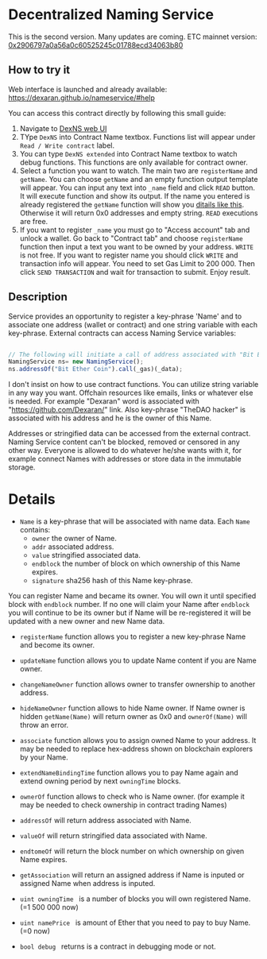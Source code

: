 # Decentralized Naming Service

This is the second version. Many updates are coming.
ETC mainnet version: [0x2906797a0a56a0c60525245c01788ecd34063b80](https://gastracker.io/addr/0x2906797a0a56a0c60525245c01788ecd34063b80)


## How to try it
Web interface is launched and already available: https://dexaran.github.io/nameservice/#help


You can access this contract directly by following this small guide:
1. Navigate to [DexNS web UI](https://dexaran.github.io/nameservice/#interact-contract)
2. TYpe `DexNS` into Contract Name textbox. Functions list will appear under `Read / Write contract` label.
3. You can type `DexNS extended` into Contract Name textbox to watch debug functions. This functions are only available for contract owner.
4. Select a function you want to watch. The main two are `registerName` and `getName`. You can choose `getName` and an empty function output template will appear. You can input any text into `_name` field and click `READ` button. It will execute function and show its output. If the name you entered is already registered the `getName` function will show you [ditails like this](https://github.com/Dexaran/DNS/blob/master/HOWTO/HOWTO5.png). Otherwise it will return 0x0 addresses and empty string. `READ` executions are free.
5. If you want to register `_name` you must go to "Access account" tab and unlock a wallet. Go back to "Contract tab" and choose `registerName` function then input a text you want to be owned by your address. `WRITE` is not free. If you want to register name you should click `WRITE` and transaction info will appear. You need to set Gas Limit to 200 000. Then click `SEND TRANSACTION` and wait for transaction to submit. Enjoy result.


## Description

Service provides an opportunity to register a key-phrase 'Name' and to associate one address (wallet or contract) and one string variable with each key-phrase. External contracts can access Naming Service variables:

```js

// The following will initiate a call of address associated with "Bit Ether Coin" string.
NamingService ns= new NamingService();
ns.addressOf("Bit Ether Coin").call(_gas)(_data);
```

I don't insist on how to use contract functions. You can utilize string variable in any way you want. Offchain resources like emails, links or whatever else is needed.
For example "Dexaran" word is associated with "https://github.com/Dexaran/" link. Also key-phrase "TheDAO hacker" is associated with his address and he is the owner of this Name.

Addresses or stringified data can be accessed from the external contract. 
Naming Service content can't be blocked, removed or censored in any other way. Everyone is allowed to do whatever he/she wants with it, for example connect Names with addresses or store data in the immutable storage.

# Details 
- `Name` is a key-phrase that will be associated with name data. Each `Name` contains:
    - `owner` the owner of Name.
    - `addr` associated address.
    - `value` stringified associated data.
    - `endblock` the number of block on which ownership of this Name expires.
    - `signature` sha256 hash of this Name key-phrase.
    

You can register Name and became its owner. You will own it until specified block with `endblock` number. If no one will claim your Name after `endblock` you will continue to be its owner but if Name will be re-registered it will be updated with a new owner and new Name data. 


- `registerName` function allows you to register a new key-phrase Name and become its owner.
- `updateName` function allows you to update Name content if you are Name owner.
- `changeNameOwner` function allows owner to transfer ownership to another address.
- `hideNameOwner` function allows to hide Name owner. If Name owner is hidden `getName(Name)` will return owner as 0x0 and `ownerOf(Name)` will throw an error.
- `associate` function allows you to assign owned Name to your address. It may be needed to replace hex-address shown on blockchain explorers by your Name.
- `extendNameBindingTime` function allows you to pay Name again and extend owning period by next `owningTime` blocks.
- `ownerOf` function allows to check who is Name owner. (for example it may be needed to check ownership in contract trading Names)
- `addressOf` will return address associated with Name.
- `valueOf` will return stringified data associated with Name.
- `endtomeOf` will return the block number on which ownership on given Name expires.
- `getAssociation` will return an assigned address if Name is inputed or assigned Name when address is inputed.

- `uint owningTime ` is a number of blocks you will own registered Name. (=1 500 000 now)
- `uint namePrice ` is amount of Ether that you need to pay to buy Name. (=0 now)
- `bool debug ` returns is a contract in debugging mode or not.
